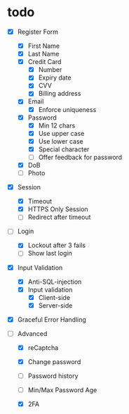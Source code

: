 ﻿# todo

- [X] Register Form
  - [X] First Name
  - [X] Last Name
  - [X] Credit Card
    - [X] Number
    - [X] Expiry date
    - [X] CVV
    - [X] Billing address
  - [X] Email
    - [X] Enforce uniqueness
  - [X] Password
    - [X] Min 12 chars
    - [X] Use upper case
    - [X] Use lower case
    - [X] Special character
    - [ ] Offer feedback for password
  - [X] DoB
  - [ ] Photo

- [X] Session
  - [X] Timeout
  - [X] HTTPS Only Session
  - [ ] Redirect after timeout

- [ ] Login
  - [X] Lockout after 3 fails
  - [ ] Show last login

- [X] Input Validation
  - [X] Anti-SQL-injection
  - [X] Input validation
    - [X] Client-side
    - [X] Server-side

- [X] Graceful Error Handling

- [ ] Advanced
  - [X] reCaptcha
  - [X] Change password
  - [ ] Password history
  - [ ] Min/Max Password Age
  - [X] 2FA
  
